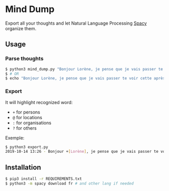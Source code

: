 # Mind Dump

Export all your thoughts and let Natural Language Processing [Spacy](https://spacy.io/) organize them.

## Usage

### Parse thoughts

~~~bash
$ python3 mind_dump.py "Bonjour Lorène, je pense que je vais passer te voir cette après midi à Croix Rousse"
$ # OR
$ echo "Bonjour Lorène, je pense que je vais passer te voir cette après midi à Croix Rousse" | python3 mind_dump.py
~~~

### Export

It will highlight recognized word:

- `+` for persons
- `@` for locations
- `:` for organisations
- `?` for others

Exemple:

~~~bash
$ python3 export.py
2019-10-14 13:26 - Bonjour +[Lorène], je pense que je vais passer te voir cette après midi à @[Croix Rousse]
~~~

## Installation

~~~bash
$ pip3 install -r REQUIREMENTS.txt
$ python3 -m spacy download fr # and other lang if needed
~~~
